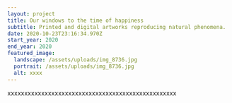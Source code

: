 ```yaml
---
layout: project
title: Our windows to the time of happiness
subtitle: Printed and digital artworks reproducing natural phenomena.
date: 2020-10-23T23:16:34.970Z
start_year: 2020
end_year: 2020
featured_image:
  landscape: /assets/uploads/img_8736.jpg
  portrait: /assets/uploads/img_8736.jpg
  alt: xxxx
---
```

xxxxxxxxxxxxxxxxxxxxxxxxxxxxxxxxxxxxxxxxxxxxxxxxxx